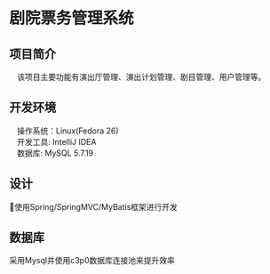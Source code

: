 # 剧院票务管理系统

## 项目简介
&emsp;该项目主要功能有演出厅管理、演出计划管理、剧目管理、用户管理等。

## 开发环境
&emsp;操作系统：Linux(Fedora 26)<br>
&emsp;开发工具: IntelliJ IDEA<br>
&emsp;数据库: MySQL 5.7.19<br>

## 设计
使用Spring/SpringMVC/MyBatis框架进行开发

## 数据库
 采用Mysql并使用c3p0数据库连接池来提升效率
